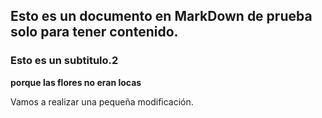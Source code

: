 ## Esto es un documento en MarkDown de prueba solo para tener contenido.

### Esto es un subtitulo.2

**porque las flores no eran locas**

Vamos a realizar una pequeña modificación.
